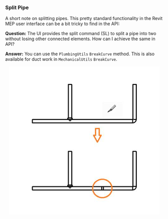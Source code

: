 <head>
<meta http-equiv="Content-Type" content="text/html; charset=utf-8">
<link rel="stylesheet" type="text/css" href="bc.css">
<script src="https://cdn.rawgit.com/google/code-prettify/master/loader/run_prettify.js" type="text/javascript"></script>
<script async src="https://platform.twitter.com/widgets.js" charset="utf-8"></script>
</head>

<!---


twitter:

Two short notes on splitting pipes retaining connections and headless Revit, launching it with no user interface with the #RevitAPI #DynamoBim @AutodeskForge @AutodeskRevit #bim #ForgeDevCon http://bit.ly/rvtheadless

Two short notes on splitting pipes retaining connections and headless Revit, launching it with no user interface...

&ndash; 
...

linkedin:

Two short notes on splitting pipes retaining connections and headless Revit, launching it with no user interface with the #RevitAPI

http://bit.ly/rvtheadless

#bim #DynamoBim #ForgeDevCon #Revit #API #IFC #SDK #AI #VisualStudio #Autodesk #AEC #adsk

the [Revit API discussion forum](http://forums.autodesk.com/t5/revit-api-forum/bd-p/160) thread

<center>
<img src="img/" alt="" title="" width="100"/>
<p style="font-size: 80%; font-style:italic"></p>
</center>

-->

### Split Pipe <!-- and Headless Revit -->

<!--

Two short notes on splitting pipes and headless Revit:

- [Headless Revit](#2)
- [Split pipe retaining connections](#3)

#### <a name="2"></a> Headless Revit

Kennan Chen has made several exciting contributions recently and mentions yet another one in his answer to
the [Revit API discussion forum](http://forums.autodesk.com/t5/revit-api-forum/bd-p/160) thread
on [family related memory leaks](https://forums.autodesk.com/t5/revit-api-forum/family-related-memory-leaks/m-p/8738515):

> A possible alternative to handle memory leaks is to run Revit in headless mode.
Contrary to the documented approach to create an add-in, you can start an application which hosts a Revit runtime within the same process which enables you to do what you want with the top-level `Application` object.
Just like Navisworks.

> In your case, for each project, start a headless Revit to finish your process, then close the application.
The problem is, for each project, there is a waste of boot time.
Since headless Revit don't start the renderer and anything about the UI, less memory will be consumed to make it possible to run several tasks in parallel on your machine.
Moreover, you can even set up a cluster to handle tons of projects in parallel which I believe is the key to enable Forge to resolve Revit files in cloud.
As to how to set up a headless Revit, find a file named `lcldrevit.dll` or `lcrvtutil.dll` (newer version of Navisworks) under {Navisworks root folder}\Loaders\Rx folder.
`LcRevitLoad.DoInit` contains all you need to start your own headless Revit.
To make things easier still, I created a library called Revit.Headless to do all that loading logic for you.

> Visit the [Revit.Headless GitHub repository](https://github.com/KennanChan/Revit.Headless) for more details.
Also available via NuGet.

Many thanks to Kennan for researching and sharing this exciting possibility!

#### <a name="3"></a> Split Pipe Retaining Connections

A pretty standard functionality in the Revit MEP user interface can be a bit tricky to find in the API:

-->

A short note on splitting pipes.
This pretty standard functionality in the Revit MEP user interface can be a bit tricky to find in the API:

**Question:** The UI provides the split command (SL) to split a pipe into two without losing other connected elements.
How can I achieve the same in API?

**Answer:** You can use the `PlumbingUtils` `BreakCurve` method.
This is also available for duct work in `MechanicalUtils` `BreakCurve`.

<center>
<img src="img/split_pipe_retaining_connections.jpg" alt="Split pipe retaining connections" title="Split pipe retaining connections" width="481"/>
</center>

